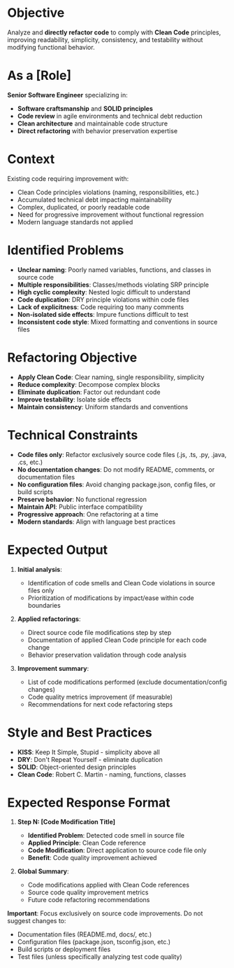 ﻿---
mode: "agent"
description: 'Improve application with Clean Code principles by applying direct modifications'
---

# Objective
Analyze and **directly refactor code** to comply with **Clean Code** principles, improving readability, simplicity, consistency, and testability without modifying functional behavior.

# As a [Role]
**Senior Software Engineer** specializing in:
- **Software craftsmanship** and **SOLID principles**
- **Code review** in agile environments and technical debt reduction
- **Clean architecture** and maintainable code structure
- **Direct refactoring** with behavior preservation expertise

# Context
Existing code requiring improvement with:
- Clean Code principles violations (naming, responsibilities, etc.)
- Accumulated technical debt impacting maintainability
- Complex, duplicated, or poorly readable code
- Need for progressive improvement without functional regression
- Modern language standards not applied

# Identified Problems
- **Unclear naming**: Poorly named variables, functions, and classes in source code
- **Multiple responsibilities**: Classes/methods violating SRP principle
- **High cyclic complexity**: Nested logic difficult to understand
- **Code duplication**: DRY principle violations within code files
- **Lack of explicitness**: Code requiring too many comments
- **Non-isolated side effects**: Impure functions difficult to test
- **Inconsistent code style**: Mixed formatting and conventions in source files

# Refactoring Objective
- **Apply Clean Code**: Clear naming, single responsibility, simplicity
- **Reduce complexity**: Decompose complex blocks
- **Eliminate duplication**: Factor out redundant code
- **Improve testability**: Isolate side effects
- **Maintain consistency**: Uniform standards and conventions

# Technical Constraints
- **Code files only**: Refactor exclusively source code files (.js, .ts, .py, .java, .cs, etc.)
- **No documentation changes**: Do not modify README, comments, or documentation files
- **No configuration files**: Avoid changing package.json, config files, or build scripts
- **Preserve behavior**: No functional regression
- **Maintain API**: Public interface compatibility
- **Progressive approach**: One refactoring at a time
- **Modern standards**: Align with language best practices

# Expected Output
1. **Initial analysis**:
   - Identification of code smells and Clean Code violations in source files only
   - Prioritization of modifications by impact/ease within code boundaries

2. **Applied refactorings**:
   - Direct source code file modifications step by step
   - Documentation of applied Clean Code principle for each code change
   - Behavior preservation validation through code analysis

3. **Improvement summary**:
   - List of code modifications performed (exclude documentation/config changes)
   - Code quality metrics improvement (if measurable)
   - Recommendations for next code refactoring steps

# Style and Best Practices
- **KISS**: Keep It Simple, Stupid - simplicity above all
- **DRY**: Don't Repeat Yourself - eliminate duplication
- **SOLID**: Object-oriented design principles
- **Clean Code**: Robert C. Martin - naming, functions, classes

# Expected Response Format
1. **Step N: [Code Modification Title]**
   - **Identified Problem**: Detected code smell in source file
   - **Applied Principle**: Clean Code reference
   - **Code Modification**: Direct application to source code file only
   - **Benefit**: Code quality improvement achieved

2. **Global Summary**:
   - Code modifications applied with Clean Code references
   - Source code quality improvement metrics
   - Future code refactoring recommendations

**Important**: Focus exclusively on source code improvements. Do not suggest changes to:
- Documentation files (README.md, docs/, etc.)
- Configuration files (package.json, tsconfig.json, etc.)
- Build scripts or deployment files
- Test files (unless specifically analyzing test code quality)
